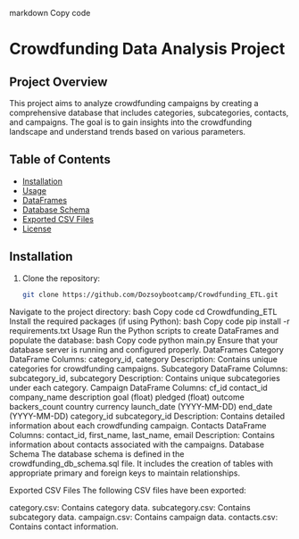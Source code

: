 
markdown
Copy code
# Crowdfunding Data Analysis Project

## Project Overview
This project aims to analyze crowdfunding campaigns by creating a comprehensive database that includes categories, subcategories, contacts, and campaigns. The goal is to gain insights into the crowdfunding landscape and understand trends based on various parameters.

## Table of Contents
- [Installation](#installation)
- [Usage](#usage)
- [DataFrames](#dataframes)
- [Database Schema](#database-schema)
- [Exported CSV Files](#exported-csv-files)
- [License](#license)

## Installation
1. Clone the repository:
   ```bash
   git clone https://github.com/Dozsoybootcamp/Crowdfunding_ETL.git
Navigate to the project directory:
bash
Copy code
cd Crowdfunding_ETL
Install the required packages (if using Python):
bash
Copy code
pip install -r requirements.txt
Usage
Run the Python scripts to create DataFrames and populate the database:
bash
Copy code
python main.py
Ensure that your database server is running and configured properly.
DataFrames
Category DataFrame
Columns: category_id, category
Description: Contains unique categories for crowdfunding campaigns.
Subcategory DataFrame
Columns: subcategory_id, subcategory
Description: Contains unique subcategories under each category.
Campaign DataFrame
Columns:
cf_id
contact_id
company_name
description
goal (float)
pledged (float)
outcome
backers_count
country
currency
launch_date (YYYY-MM-DD)
end_date (YYYY-MM-DD)
category_id
subcategory_id
Description: Contains detailed information about each crowdfunding campaign.
Contacts DataFrame
Columns: contact_id, first_name, last_name, email
Description: Contains information about contacts associated with the campaigns.
Database Schema
The database schema is defined in the crowdfunding_db_schema.sql file. It includes the creation of tables with appropriate primary and foreign keys to maintain relationships.

Exported CSV Files
The following CSV files have been exported:

category.csv: Contains category data.
subcategory.csv: Contains subcategory data.
campaign.csv: Contains campaign data.
contacts.csv: Contains contact information.

